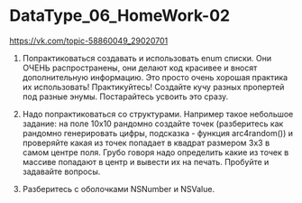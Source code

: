 # DataType_06_HomeWork-02


https://vk.com/topic-58860049_29020701

1. Попрактиковаться создавать и использовать enum списки. Они ОЧЕНЬ распространены, они делают код красивее и вносят дополнительную информацию. Это просто очень хорошая практика их использовать! Практикуйтесь! Создайте кучу разных пропертей под разные энумы. Постарайтесь усвоить это сразу.

2. Надо попрактиковаться со структурами. Например такое небольшое задание: 
на поле 10х10 рандомно создайте точек (разберитесь как рандомно генерировать цифры, подсказка - функция arc4random()) и проверяйте какая из точек попадает в квадрат размером 3х3 в самом центре поля. Грубо говоря надо определить какие из точек в массиве попадают в центр и вывести их на печать. Пробуйте и задавайте вопросы.

3. Разберитесь с оболочками NSNumber и NSValue.
